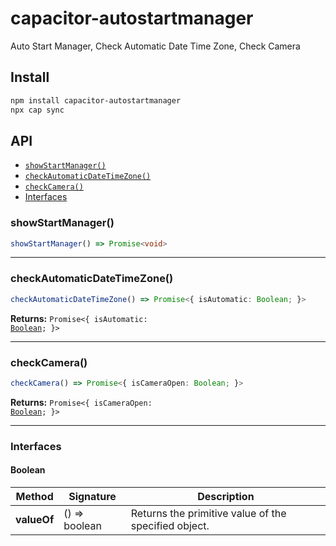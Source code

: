 # capacitor-autostartmanager

Auto Start Manager, Check Automatic Date Time Zone, Check Camera

## Install

```bash
npm install capacitor-autostartmanager
npx cap sync
```

## API

<docgen-index>

* [`showStartManager()`](#showstartmanager)
* [`checkAutomaticDateTimeZone()`](#checkautomaticdatetimezone)
* [`checkCamera()`](#checkcamera)
* [Interfaces](#interfaces)

</docgen-index>

<docgen-api>
<!--Update the source file JSDoc comments and rerun docgen to update the docs below-->

### showStartManager()

```typescript
showStartManager() => Promise<void>
```

--------------------


### checkAutomaticDateTimeZone()

```typescript
checkAutomaticDateTimeZone() => Promise<{ isAutomatic: Boolean; }>
```

**Returns:** <code>Promise&lt;{ isAutomatic: <a href="#boolean">Boolean</a>; }&gt;</code>

--------------------


### checkCamera()

```typescript
checkCamera() => Promise<{ isCameraOpen: Boolean; }>
```

**Returns:** <code>Promise&lt;{ isCameraOpen: <a href="#boolean">Boolean</a>; }&gt;</code>

--------------------


### Interfaces


#### Boolean

| Method      | Signature        | Description                                          |
| ----------- | ---------------- | ---------------------------------------------------- |
| **valueOf** | () =&gt; boolean | Returns the primitive value of the specified object. |

</docgen-api>